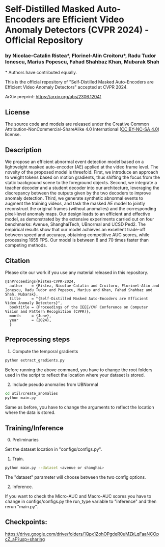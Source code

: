 # Self-Distilled Masked Auto-Encoders are Efficient Video Anomaly Detectors (CVPR 2024) - Official Repository

### by Nicolae-Catalin Ristea*, Florinel-Alin Croitoru*, Radu Tudor Ionescu, Marius Popescu, Fahad Shahbaz Khan, Mubarak Shah

\* Authors have contributed equally.

This is the official repository of "Self-Distilled Masked Auto-Encoders are Efficient Video Anomaly Detectors" accepted at CVPR 2024.

ArXiv preprint: https://arxiv.org/abs/2306.12041

## License

The source code and models are released under the Creative Common Attribution-NonCommercial-ShareAlike 4.0 International ([CC BY-NC-SA 4.0](https://creativecommons.org/licenses/by-nc-sa/4.0/)) license.

## Description

We propose an efficient abnormal event detection model based on a lightweight masked auto-encoder (AE) applied at the video frame level. The novelty of the proposed model is threefold. First, we introduce an approach to weight tokens based on motion gradients, thus shifting the focus from the static background scene to the foreground objects. Second, we integrate a teacher decoder and a student decoder into our architecture, leveraging the discrepancy between the outputs given by the two decoders to improve anomaly detection. Third, we generate synthetic abnormal events to augment the training videos, and task the masked AE model to jointly reconstruct the original frames (without anomalies) and the corresponding pixel-level anomaly maps. Our design leads to an efficient and effective model, as demonstrated by the extensive experiments carried out on four benchmarks: Avenue, ShanghaiTech, UBnormal and UCSD Ped2. The empirical results show that our model achieves an excellent trade-off between speed and accuracy, obtaining competitive AUC scores, while processing 1655 FPS. Our model is between 8 and 70 times faster than competing methods.

## Citation 
Please cite our work if you use any material released in this repository.
```
@InProceedings{Ristea-CVPR-2024,
  author    = {Ristea, Nicolae-Catalin and Croitoru, Florinel-Alin and Ionescu, Radu Tudor and Popescu, Marius and Khan, Fahad Shahbaz and Shah, Mubarak},
  title     = "{Self-Distilled Masked Auto-Encoders are Efficient Video Anomaly Detectors}",
  booktitle = {Proceedings of the IEEE/CVF Conference on Computer Vision and Pattern Recognition (CVPR)},
  month     = {June},
  year      = {2024},
  }
```

## Preprocessing steps

1. Compute the temporal gradients
```bash
python extract_gradients.py 
```
Before running the above command, you have to change the root folders used in the script to reflect the location where your dataset is stored.

2. Include pseudo anomalies from UBNormal
```bash
cd util/create_anomalies
python main.py
```
Same as before, you have to change the arguments to reflect the location where the data is stored.

## Training/Inference
0. Preliminaries

Set the dataset location in "configs/configs.py".

1. Train.
```bash
python main.py --dataset <avenue or shanghai>
```
The "dataset" parameter will choose between the two config options.

2. Inference.

If you want to check the Micro-AUC and Macro-AUC scores you have to change in configs/configs.py the run_type variable to "inference"
and then rerun "main.py".

## Checkpoints:

https://drive.google.com/drive/folders/1Qpx1ZohOPgdeR0uMZkLqFaaNCOpcZ_aF?usp=sharing

